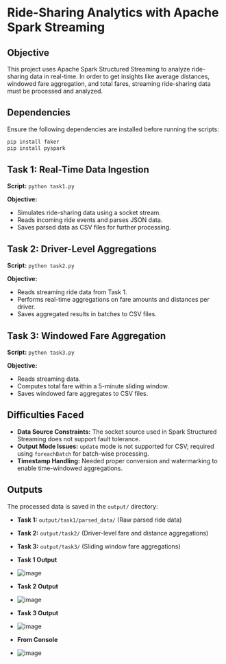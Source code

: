 # Ride-Sharing Analytics with Apache Spark Streaming

## Objective
This project uses Apache Spark Structured Streaming to analyze ride-sharing data in real-time. In order to get insights like average distances, windowed fare aggregation, and total fares, streaming ride-sharing data must be processed and analyzed.

## Dependencies
Ensure the following dependencies are installed before running the scripts:
```sh
pip install faker
pip install pyspark
```

## Task 1: Real-Time Data Ingestion
**Script:** `python task1.py`

**Objective:**
- Simulates ride-sharing data using a socket stream.
- Reads incoming ride events and parses JSON data.
- Saves parsed data as CSV files for further processing.

## Task 2: Driver-Level Aggregations
**Script:** `python task2.py`

**Objective:**
- Reads streaming ride data from Task 1.
- Performs real-time aggregations on fare amounts and distances per driver.
- Saves aggregated results in batches to CSV files.

## Task 3: Windowed Fare Aggregation
**Script:** `python task3.py`

**Objective:**
- Reads streaming data.
- Computes total fare within a 5-minute sliding window.
- Saves windowed fare aggregates to CSV files.

## Difficulties Faced
- **Data Source Constraints:** The socket source used in Spark Structured Streaming does not support fault tolerance.
- **Output Mode Issues:** `update` mode is not supported for CSV; required using `foreachBatch` for batch-wise processing.
- **Timestamp Handling:** Needed proper conversion and watermarking to enable time-windowed aggregations.

## Outputs
The processed data is saved in the `output/` directory:
- **Task 1:** `output/task1/parsed_data/` (Raw parsed ride data)
- **Task 2:** `output/task2/` (Driver-level fare and distance aggregations)
- **Task 3:** `output/task3/` (Sliding window fare aggregations)

- **Task 1 Output**
  
- ![image](https://github.com/user-attachments/assets/1a315c79-2f53-4a63-85f4-a1442d84aef6)

- **Task 2 Output**

- ![image](https://github.com/user-attachments/assets/cb697884-a396-4bdf-8dad-e573ec65f838)

- **Task 3 Output**

- ![image](https://github.com/user-attachments/assets/4e499c26-db12-40e2-a38d-c2c8b97d36a6)

- **From Console**

- ![image](https://github.com/user-attachments/assets/08834626-d5eb-43df-95a2-640d91e59e8e)






